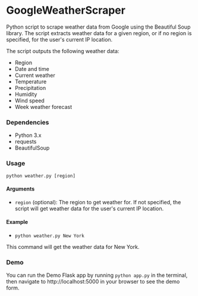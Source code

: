 # GoogleWeatherScraper
Python script to scrape weather data from Google using the Beautiful Soup library. The script extracts weather data for a given region, or if no region is specified, for the user's current IP location.

The script outputs the following weather data:
- Region
- Date and time
- Current weather
- Temperature
- Precipitation
- Humidity
- Wind speed
- Week weather forecast

### Dependencies
- Python 3.x
- requests
- BeautifulSoup

### Usage
`python weather.py [region]`

#### Arguments
- `region` (optional): The region to get weather for. If not specified, the script will get weather data for the user's current IP location.

#### Example
- `python weather.py New York`

This command will get the weather data for New York.

### Demo

You can run the Demo Flask app by running `python app.py` in the terminal, then navigate to http://localhost:5000 in your browser to see the demo form.
